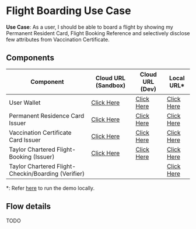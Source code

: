 # Flight Boarding Use Case

**Use Case**: As a user, I should be able to board a flight by showing my Permanent Resident Card, Flight Booking 
Reference and selectively disclose few attributes from Vaccination Certificate.

## Components
| Component                                            | Cloud URL (Sandbox)                                                   | Cloud URL (Dev)                                                       | Local URL*                                                 |
|------------------------------------------------------|-----------------------------------------------------------------------|-----------------------------------------------------------------------|------------------------------------------------------------|
| User Wallet                                          | [Click Here](https://agent.sandbox.trustbloc.dev/dashboard)           | [Click Here](https://agent-ui.dev.trustbloc.dev/dashboard)            | [Click Here](https://myagent.trustbloc.local/dashboard)    |
| Permanent Residence Card Issuer                      | [Click Here](https://demo-issuer.sandbox.trustbloc.dev)               | [Click Here](https://demo-issuer.dev.trustbloc.dev)                   | [Click Here](https://issuer.trustbloc.local/)              |
| Vaccination Certificate Card Issuer                  | [Click Here](https://demo-issuer.sandbox.trustbloc.dev)               | [Click Here](https://demo-issuer.dev.trustbloc.dev)                   | [Click Here](https://issuer.trustbloc.local/)              |
| Taylor Chartered Flight- Booking (Issuer)            | [Click Here](https://demo-issuer.sandbox.trustbloc.dev/flightbooking) | [Click Here](https://demo-issuer.sandbox.trustbloc.dev/flightbooking) | [Click Here](https://issuer.trustbloc.local/flightbooking) |
| Taylor Chartered Flight- Checkin/Boarding (Verifier) |                                                                       |                                                                       | [Click Here](https://rp.trustbloc.local/flightcheckin)     |

*: Refer [here](./build.md) to run the demo locally.

## Flow details
TODO
